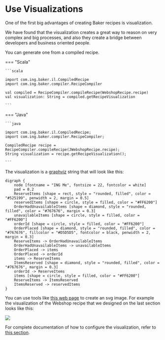 # Use Visualizations

One of the first big advantages of creating Baker recipes is visualization.
 
We have found that the visualization creates a great way to reason on very complex and big processes, and also they 
create a bridge between developers and business oriented people.

You can generate one from a compiled recipe.

=== "Scala"

    ```scala 

    import com.ing.baker.il.CompiledRecipe
    import com.ing.baker.compiler.RecipeCompiler

    val compiled = RecipeCompiler.compileRecipe(WebshopRecipe.recipe)
    val visualization: String = compiled.getRecipeVisualization

    ```

=== "Java"

    ```java 

    import com.ing.baker.il.CompiledRecipe;
    import com.ing.baker.compiler.RecipeCompiler;

    CompiledRecipe recipe = RecipeCompiler.compileRecipe(JWebshopRecipe.recipe);
    String visualization = recipe.getRecipeVisualization();

    ```

The visualization is a [graphviz](http://www.graphviz.org/) string that will look like this:

```
digraph {
	node [fontname = "ING Me", fontsize = 22, fontcolor = white]
	pad = 0.2
	ReserveItems [shape = rect, style = "rounded, filled", color = "#525199", penwidth = 2, margin = 0.5]
	reservedItems [shape = circle, style = filled, color = "#FF6200"]
	OrderHadUnavailableItems [shape = diamond, style = "rounded, filled", color = "#767676", margin = 0.3]
	unavailableItems [shape = circle, style = filled, color = "#FF6200"]
	orderId [shape = circle, style = filled, color = "#FF6200"]
	OrderPlaced [shape = diamond, style = "rounded, filled", color = "#767676", fillcolor = "#D5D5D5", fontcolor = black, penwidth = 2, margin = 0.3]
	ReserveItems -> OrderHadUnavailableItems
	OrderHadUnavailableItems -> unavailableItems
	OrderPlaced -> items
	OrderPlaced -> orderId
	items -> ReserveItems
	ItemsReserved [shape = diamond, style = "rounded, filled", color = "#767676", margin = 0.3]
	orderId -> ReserveItems
	items [shape = circle, style = filled, color = "#FF6200"]
	ReserveItems -> ItemsReserved
	ItemsReserved -> reservedItems
}
```

You can use tools like [this web page](http://www.webgraphviz.com/) to create an svg image. For example the visualization of 
the Webshop recipe that we designed on the last section looks like this:

![](../../images/webshop-example-1.svg)

For complete documentation of how to configure the visualization, refer to [this section](../../reference/visualization/).